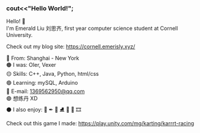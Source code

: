 ### cout<<"Hello World!";

Hello! 🌼  
I'm Emerald Liu 刘思齐, first year computer science student at Cornell University.

Check out my blog site:
https://cornell.emerisly.xyz/  

🔴 From: Shanghai - New York  
🟠 I was: OIer, Vexer  
🟡 Skills: C++, Java, Python, html/css  
🟢 Learning: mySQL, Arduino  
🔵 E-mail: 1369562950@qq.com  
🟣 想练丹 XD   
⚫ I also enjoy: 🎨 ✒ 🏀  ⛸ 🎹 🎸 🎞  



Check out this game I made:
https://play.unity.com/mg/karting/karrrt-racing  
